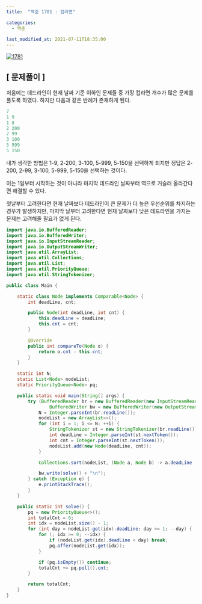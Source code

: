 ```yaml
---
title:  "백준 1781 : 컵라면"

categories:
  - 백준
  
last_modified_at: 2021-07-11T18:35:00
---
```


[![1781](https://user-images.githubusercontent.com/53072057/125186154-9e469e80-e263-11eb-88ec-ba3f40a7fddd.JPG)](https://www.acmicpc.net/problem/1781)  

<h2>[ 문제풀이 ]</h2>  
처음에는 데드라인이 현재 날짜 기준 이하인 문제들 중 가장 컵라면 개수가 많은 문제를 풀도록 하였다. 하지만 다음과 같은 반례가 존재하게 된다.  

```java
7
1 9
1 8
2 200
2 99
3 100
5 999
5 150
```

내가 생각한 방법은 1-9, 2-200, 3-100, 5-999, 5-150을 선택하게 되지만 정답은 2-200, 2-99, 3-100, 5-999, 5-150을 선택하는 것이다.  

이는 1일부터 시작하는 것이 아니라 마지막 데드라인 날짜부터 역으로 거슬러 올라간다면 해결할 수 있다.  

첫날부터 고려한다면 현재 날짜보다 데드라인이 큰 문제가 더 높은 우선순위를 차지하는 경우가 발생하지만, 마지막 날부터 고려한다면 현재 날짜보다 낮은 데드라인을 가지는 문제는 고려해줄 필요가 없게 된다.  

```java
import java.io.BufferedReader;
import java.io.BufferedWriter;
import java.io.InputStreamReader;
import java.io.OutputStreamWriter;
import java.util.ArrayList;
import java.util.Collections;
import java.util.List;
import java.util.PriorityQueue;
import java.util.StringTokenizer;

public class Main {

	static class Node implements Comparable<Node> {
		int deadLine, cnt;

		public Node(int deadLine, int cnt) {
			this.deadLine = deadLine;
			this.cnt = cnt;
		}

		@Override
		public int compareTo(Node o) {
			return o.cnt - this.cnt;
		}
	}

	static int N;
	static List<Node> nodeList;
	static PriorityQueue<Node> pq;

	public static void main(String[] args) {
		try (BufferedReader br = new BufferedReader(new InputStreamReader(System.in));
				BufferedWriter bw = new BufferedWriter(new OutputStreamWriter(System.out))){
			N = Integer.parseInt(br.readLine());
			nodeList = new ArrayList<>();
			for (int i = 1; i <= N; ++i) {
				StringTokenizer st = new StringTokenizer(br.readLine());
				int deadLine = Integer.parseInt(st.nextToken());
				int cnt = Integer.parseInt(st.nextToken());
				nodeList.add(new Node(deadLine, cnt));
			}

			Collections.sort(nodeList, (Node a, Node b) -> a.deadLine - b.deadLine);

			bw.write(solve() + "\n");
		} catch (Exception e) {
			e.printStackTrace();
		}
	}

	public static int solve() {
		pq = new PriorityQueue<>();
		int totalCnt = 0;
		int idx = nodeList.size() - 1;
		for (int day = nodeList.get(idx).deadLine; day >= 1; --day) {
			for (; idx >= 0; --idx) {
				if (nodeList.get(idx).deadLine < day) break;
				pq.offer(nodeList.get(idx));
			}

			if (pq.isEmpty()) continue;
			totalCnt += pq.poll().cnt;
		}

		return totalCnt;
	}
}
```